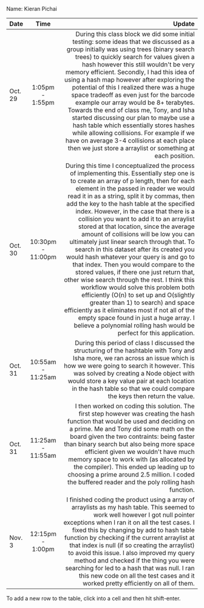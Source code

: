 Name: Kieran Pichai

| Date    |       Time        |                                                                                                                                                                                                                                                                                                                                                                                                                                                                                                                                                                                                                                                                                                                                                                                                                                                                                                                                                                                                                                         Update |
|:--------|:-----------------:|-----------------------------------------------------------------------------------------------------------------------------------------------------------------------------------------------------------------------------------------------------------------------------------------------------------------------------------------------------------------------------------------------------------------------------------------------------------------------------------------------------------------------------------------------------------------------------------------------------------------------------------------------------------------------------------------------------------------------------------------------------------------------------------------------------------------------------------------------------------------------------------------------------------------------------------------------------------------------------------------------------------------------------------------------:|
| Oct. 29 |  1:05pm - 1:55pm  |                                                                                                                                                                                                                                                                                            During this class block we did some initial testing: some ideas that we discussed as a group initially was using trees (binary search trees) to quickly search for values given a hash however this still wouldn't be very memory efficient. Secondly, I had this idea of using a hash map however after exploring the potential of this I realized there was a huge space tradeoff as even just for the barcode example our array would be 8+ terabytes. Towards the end of class me, Tony, and Isha started discussing our plan to maybe use a hash table which essentially stores hashes while allowing collisions. For example if we have on average 3-4 collisions at each place then we just store a arraylist or something at each position. |
| Oct. 30 | 10:30pm - 11:00pm | During this time I conceptualized the process of implementing this. Essentially step one is to create an array of p length, then for each element in the passed in reader we would read it in as a string, split it by commas, then add the key to the hash table at the specified index. However, in the case that there is a collision you want to add it to an arraylist stored at that location, since the average amount of collisions will be low you can ultimately just linear search through that. To search in this dataset after its created you would hash whatever your query is and go to that index. Then you would compare to the stored values, if there one just return that, other wise search through the rest. I think this workflow would solve this problem both efficiently (O(n) to set up and O(slightly greater than 1) to search) and space efficiently as it eliminates most if not all of the empty space found in just a huge array. I believe a polynomial rolling hash would be perfect for this application. |
| Oct. 31 | 10:55am - 11:25am |                                                                                                                                                                                                                                                                                                                                                                                                                                                                                                                                                                                                                                                                                              During this period of class I discussed the structuring of the hashtable with Tony and Isha more, we ran across an issue which is how we were going to search it however. This was solved by creating a Node object with would store a key value pair at each location in the hash table so that we could compare the keys then return the value. |
| Oct. 31 | 11:25am - 11:55am |                                                                                                                                                                                                                                                                                                                                                                                                                                                                                                                                           I then worked on coding this solution. The first step however was creating the hash function that would be used and deciding on a prime. Me and Tony did some math on the board given the two contraints: being faster than binary search but also being more space efficient given we wouldn't have much memory space to work with (as allocated by the compiler). This ended up leading up to choosing a prime around 2.5 million. I coded the buffered reader and the poly rolling hash function. |
| Nov. 3  | 12:15pm - 1:00pm  |                                                                                                                                                                                                                                                                                                                                                                                                                                                                                  I finished coding the product using a array of arraylists as my hash table. This seemed to work well however I got null pointer exceptions when I ran it on all the test cases. I fixed this by changing by add to hash table function by checking if the current arraylist at that index is null (if so creating the arraylist) to avoid this issue. I also improved my query method and checked if the thing you were searching for led to a hash that was null. I ran this new code on all the test cases and it worked pretty efficiently on all of them. |


To add a new row to the table, click into a cell and then hit shift-enter.